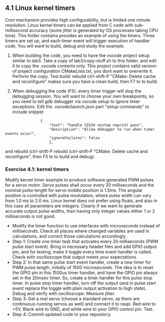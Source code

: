 ## 4.1 Linux kernel timers

Cron mechanism provides high configurability, but is limited one minute resolution. Linux kernel timers can be applied from C code with sub-millisecond accuracy (some jitter is generated by OS processes taking CPU time). This folder contains provides an example of using the timers. Three timers are set up, and each timer event will trigger execution of handler code. You will want to build, debug and study the example.

1. When building the code, you need to have the vscode project setup similar to lab3. Take a copy of lab3/copy-stuff.sh to this folder, and edit it to copy the .vscode contents only. This project contains valid version of project configuration CMakeLists.txt, you dont want to overwrite it. Perform the copy. Test build: rebuild ctrl-shift-P "CMake: Delete cache and reconfigure" makes sure you have a clean build, then F7 to to build.

2. When debugging the code (F5), every timer trigger will stop the debugging session. You will want to choose your own breakpoints, so you need to tell gdb debugger via vscode setup to ignore timer exceptions. Edit the .vscode/launch.json part "setup commands" to include snippet
```
                {
                    "text": "handle SIG34 nostop noprint pass",
                    "description": "Allow debugger to run when timer events occur",
                    "ignoreFailures": false
                    },
```
and rebuild (ctrl-shift-P rebuild (ctrl-shift-P "CMake: Delete cache and reconfigure", then F5 to to build and debug).

### Exercise 4.1: kernel timers

Modify kernel timer example to produce software generated PWM pulses for a servo motor. Servo pulses shall occur every 20 milliseconds and the nominal pulse length for servo middle position is 1.5ms. The angular position is controlled with pulse modulation, where pulse width can vary from 1.0 ms to 2.0 ms. Linux kernel does not prefer using floats, and also in this case all parameters are integers. Clearly if we want to generate accurate output pulse widths, then having only integer values either 1 or 2 milliseconds is not good.  
- Modify the timer function to use interfaces with microseconds instead of milliseconds. Check all places where changed variables are used in calculations, and correct those calculations accordingly.
- Step 1: Create one timer task that activates every 20 milliseconds (PWM pulse start event). Bring in necessary header files and add GPIO output pin, and for testing, make it toggle every time event handler is called. Check with oscilloscope that output meets your expectations.
- Step 2: In that same pulse start event handler, create a new timer for PWM pulse length, initially of 1500 microseconds. The idea is to reset the GPIO pin in this 1500us timer handler, and have the GPIO pin always set in the 20msec timer. So, create a timer handler for this pulse stop timer. In pulse stop timer handler, turn off the output (and in pulse start event replace the toggle with plain output activation to high state). Debug and verify with oscilloscope. Measure jitter.
- Step 3: Get a real servo (choose a standard servo, as there are continuous-running servos as well) and connect it to raspi. Red wire to +5V, Black wire to GND, and white wire to your GPIO control pin. Test.
- Step 4: Commit updated code to your repository.
